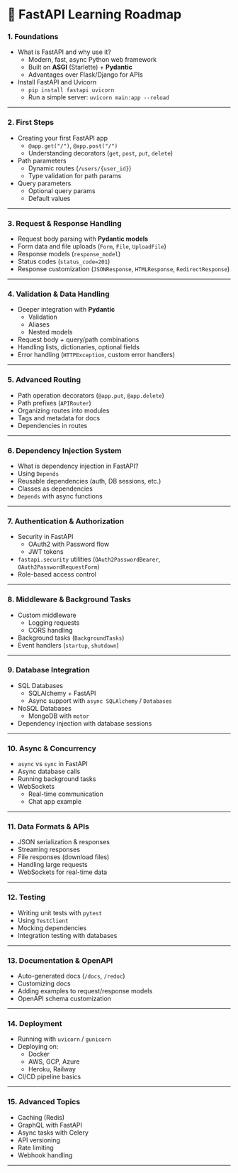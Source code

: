 
# 🚀 FastAPI Learning Roadmap

### **1. Foundations**

* What is FastAPI and why use it?
  * Modern, fast, async Python web framework
  * Built on **ASGI** (Starlette) + **Pydantic**
  * Advantages over Flask/Django for APIs
* Install FastAPI and Uvicorn
  * `pip install fastapi uvicorn`
  * Run a simple server: `uvicorn main:app --reload`

---

### **2. First Steps**

* Creating your first FastAPI app
  * `@app.get("/")`, `@app.post("/")`
  * Understanding decorators (`get`, `post`, `put`, `delete`)
* Path parameters
  * Dynamic routes (`/users/{user_id}`)
  * Type validation for path params
* Query parameters
  * Optional query params
  * Default values

---

### **3. Request & Response Handling**

* Request body parsing with **Pydantic models**
* Form data and file uploads (`Form`, `File`, `UploadFile`)
* Response models (`response_model`)
* Status codes (`status_code=201`)
* Response customization (`JSONResponse`, `HTMLResponse`, `RedirectResponse`)

---

### **4. Validation & Data Handling**

* Deeper integration with **Pydantic**
  * Validation
  * Aliases
  * Nested models
* Request body + query/path combinations
* Handling lists, dictionaries, optional fields
* Error handling (`HTTPException`, custom error handlers)

---

### **5. Advanced Routing**

* Path operation decorators (`@app.put`, `@app.delete`)
* Path prefixes (`APIRouter`)
* Organizing routes into modules
* Tags and metadata for docs
* Dependencies in routes

---

### **6. Dependency Injection System**

* What is dependency injection in FastAPI?
* Using `Depends`
* Reusable dependencies (auth, DB sessions, etc.)
* Classes as dependencies
* `Depends` with async functions

---

### **7. Authentication & Authorization**

* Security in FastAPI
  * OAuth2 with Password flow
  * JWT tokens
* `fastapi.security` utilities (`OAuth2PasswordBearer`, `OAuth2PasswordRequestForm`)
* Role-based access control

---

### **8. Middleware & Background Tasks**

* Custom middleware
  * Logging requests
  * CORS handling
* Background tasks (`BackgroundTasks`)
* Event handlers (`startup`, `shutdown`)

---

### **9. Database Integration**

* SQL Databases
  * SQLAlchemy + FastAPI
  * Async support with `async SQLAlchemy` / `Databases`
* NoSQL Databases
  * MongoDB with `motor`
* Dependency injection with database sessions

---

### **10. Async & Concurrency**

* `async` vs `sync` in FastAPI
* Async database calls
* Running background tasks
* WebSockets
  * Real-time communication
  * Chat app example

---

### **11. Data Formats & APIs**

* JSON serialization & responses
* Streaming responses
* File responses (download files)
* Handling large requests
* WebSockets for real-time data

---

### **12. Testing**

* Writing unit tests with `pytest`
* Using `TestClient`
* Mocking dependencies
* Integration testing with databases

---

### **13. Documentation & OpenAPI**

* Auto-generated docs (`/docs`, `/redoc`)
* Customizing docs
* Adding examples to request/response models
* OpenAPI schema customization

---

### **14. Deployment**

* Running with `uvicorn` / `gunicorn`
* Deploying on:
  * Docker
  * AWS, GCP, Azure
  * Heroku, Railway
* CI/CD pipeline basics

---

### **15. Advanced Topics**

* Caching (Redis)
* GraphQL with FastAPI
* Async tasks with Celery
* API versioning
* Rate limiting
* Webhook handling

---
